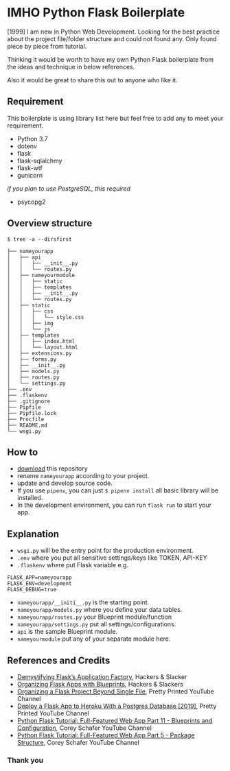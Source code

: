 # IMHO Python Flask Boilerplate

[1999] I am new in Python Web Development. Looking for the best practice about the project file/folder structure and could not found any. Only found piece by piece from tutorial.

Thinking it would be worth to have my own Python Flask boilerplate from the ideas and technique in below references.

Also it would be great to share this out to anyone who like it.

## Requirement
This boilerplate is using library list here but feel free to add any to meet your requirement.
- Python 3.7
- dotenv
- flask
- flask-sqlalchmy
- flask-wtf
- gunicorn

*if you plan to use PostgreSQL, this required*
- psycopg2

## Overview structure
`$ tree -a --dirsfirst`
```shell
├── nameyourapp
│   ├── api
│   │   ├── __init__.py
│   │   └── routes.py
│   ├── nameyourmodule
│   │   ├── static
│   │   ├── templates
│   │   ├── __init__.py
│   │   └── routes.py
│   ├── static
│   │   ├── css
│   │   │   └── style.css
│   │   ├── img
│   │   └── js
│   ├── templates
│   │   ├── index.html
│   │   └── layout.html
│   ├── extensions.py
│   ├── forms.py
│   ├── __init__.py
│   ├── models.py
│   ├── routes.py
│   └── settings.py
├── .env
├── .flaskenv
├── .gitignore
├── Pipfile
├── Pipfile.lock
├── Procfile
├── README.md
└── wsgi.py
```
## How to
- [download](https://github.com/wannadrunk/python-flask-boilerplate/archive/master.zip) this repository
- rename `nameyourapp` according to your project.
- update and develop source code.
- If you use `pipenv`, you can just `$ pipenv install` all basic library will be installed.
- In the development environment, you can run `flask run` to start your app.

## Explanation
- `wsgi.py` will be the entry point for the production environment.
- `.env` where you put all sensitive settings/keys like TOKEN, API-KEY
- `.flaskenv` where put Flask variable e.g. 
```
FLASK_APP=nameyourapp
FLASK_ENV=development
FLASK_DEBUG=true
```
- `nameyourapp/__initi__.py` is the starting point.
- `nameyourapp/models.py` where you define your data tables.
- `nameyourapp/routes.py` your Blueprint module/function
- `nameyourapp/settings.py` put all settings/configurations.
- `api` is the sample Blueprint module.
- `nameyourmodule` put any of your separate module here.

## References and Credits
- [Demystifying Flask’s Application Factory](https://hackersandslackers.com/flask-application-factory/), Hackers & Slacker
- [Organizing Flask Apps with Blueprints](https://hackersandslackers.com/flask-blueprints), Hackers & Slackers
- [Organizing a Flask Project Beyond Single File](https://youtu.be/MbXEQZZSvzk), Pretty Printed YouTube Channel
- [Deploy a Flask App to Heroku With a Postgres Database [2019]](https://youtu.be/FKy21FnjKS0), Pretty Printed YouTube Channel
- [Python Flask Tutorial: Full-Featured Web App Part 11 - Blueprints and Configuration](https://youtu.be/Wfx4YBzg16s), Corey Schafer YouTube Channel
- [Python Flask Tutorial: Full-Featured Web App Part 5 - Package Structure](https://youtu.be/44PvX0Yv368), Corey Schafer YouTube Channel

### Thank you


